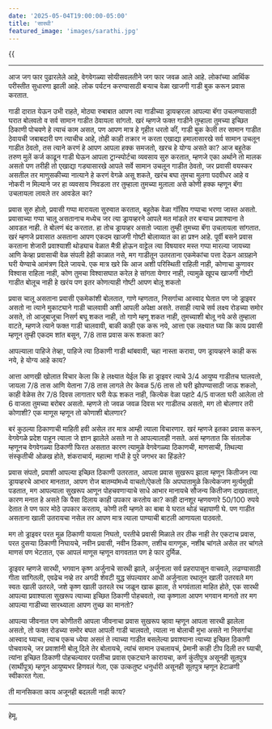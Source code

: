 ```yaml
---
date: '2025-05-04T19:00:00-05:00'
title: 'सारथी'
featured_image: 'images/sarathi.jpg'
---
```


{{<audio src="audio/sarathi.wav">}}
<!--more-->
---

आज जग फार पुढारलेले आहे, वेगवेगळ्या सोयीसवलतीने जग फार जवळ आले आहे. लोकांच्या आर्थिक परीस्तीत सुधारणा झाली आहे. लोक पर्यटन करण्यासाठी बऱ्याच वेळा खाजगी गाडी बुक करून प्रवास करतात. 

गाडी दारात येऊन उभी राहते, मोठ्या रुबाबात आपण त्या गाडीच्या ड्रायव्हरला आपल्या बॅगा उचलण्यासाठी घरात बोलवतो व सर्व सामान गाडीत ठेवायला सांगतो. खरं म्हणजे फक्त गाडीने तुम्हाला तुमच्या इच्छित ठिकाणी पोचवणे हे त्याचं काम असत, पण आपण मात्र हे गृहीत धरतो कीं, गाडी बुक केली तर सामान गाडीत ठेवायची जबाबदारी पण त्याचीच आहे, तोही काही तक्रार न करता एखाद्या हमालासारखे सर्व सामान उचलून गाडीत ठेवतो, तस त्याने करणं हे आपण आपला हक्क समजतो, खरच हे योग्य असते का? आज बहुतेक तरुण मुलें कर्ज काढून गाडी घेऊन आपला ट्रान्स्पोर्टचा व्यवसाय सुरु करतात, म्हणजे एका अर्थाने तो मालक असतो पण तरीही तो एखाद्या गड्यासारखे आपले सर्वे सामान उचलून गाडीत ठेवतो, जर प्रवासी वयस्कर असतील तर माणुसकीच्या नात्याने हे करणं वेगळे असू शकते, खरंच बघा तुमचा मुलगा पदवीधर आहे व नोकरी न मिल्याने जर हा व्यवसाय निवडला तर तुम्हाला तुमच्या मुलाला असे कोणी हक्क म्हणून बॅगा उचलायला लावले तर आवडेल का?

प्रवास सुरु होतो, प्रवासी गप्पा मारायला सुरुवात करतात, बहुतेक वेळा गॉसिप गप्पाचा भरणा जास्त असतो. प्रवासाच्या गप्पा चालू असतानाच मध्येच जर त्या ड्रायव्हरने आपले मत मांडले तर बऱ्याच प्रवाश्याना ते आवडत नाही. ते बोलणं बंद करतात. हा तोच ड्रायव्हर असतो ज्याला तुम्ही तुमच्या बॅगा उचलायला सांगतात. खरं म्हणजे प्रवासात असताना आपण एकदम खाजगी गोष्टी बोलाव्यात का हा प्रश्न आहे. पूर्वी बसने प्रवास करताना शेजारी प्रवाश्याशी थोड्याच वेळात मैत्री होऊन वाट्टेल त्या विषयावर मस्त गप्पा मारल्या जायच्या आणि केव्हा प्रवासाची वेळ संपली हेही काळात नसे, मग गाडीतून उतरताना एकमेकांचा पत्ता देऊन आग्रहाने घरी येण्याचे आमंत्रण दिले जायचे. एक मात्र खरे कि आज अशी परिस्थिती राहिली नाही, कोणाचा कुणावर विश्वास राहिला नाही, कोण तुमचा विश्वासघात करेल हे सांगता येणार नाही, त्यामुळे खूपच खाजगी गोष्टी गाडीत बोलूच नाही हे खरंय पण इतर कोणत्याही गोष्टी आपण बोलू शकतो 

प्रवास चालू असताना प्रवासी एकमेकांशी बोलतात, गाणे म्हणतात, निसर्गाचा आस्वाद घेतात पण जो ड्राइवर असतो ना त्याने मुकाट्याने गाडी चालवावी अशी आपली अपेक्षा असते. तसाही त्याचे सर्व लक्ष्य रोडच्या समोर असते, तो आजूबाजूचा निसर्ग बघू शकत नाही, तो गाणे म्हणू शकत नाही, तुमच्याशी बोलू नये असे तुम्हाला वाटते, म्हणजे त्याने फक्त गाडी चालवावी, बाकी काही एक करू नये, आत्ता एक लक्ष्यात घ्या कि काय प्रवासी म्हणून तुम्ही एकदम शांत बसून, 7/8 तास प्रवास करू शकता का?

आपल्याला पाहिजे तेव्हा, पाहिजे त्या ठिकाणी गाडी थांबवावी, चहा नास्ता करावा, पण ड्रायव्हरने काही करू नये, हे योग्य आहे काय?

आत्ता आणखी खोलात विचार केला कि हे लक्ष्यात येईल कि हा ड्राइवर त्याचे 3/4 आयुष्य गाडीतच घालवतो, जायला 7/8 तास आणि येताना 7/8 तास लागले तेर केवळ 5/6 तास तो घरी झोपण्यासाठी जाऊ शकतो, काही वेळेस तेर 7/8 दिवस लागातार घरी येऊ शकत नाही, कित्येक वेळा पहाटे 4/5 वाजता घरी आलेला तो 6 वाजता तुमच्या बरोबर असतो. म्हणजे तो जवळ जवळ दिवस भर गाडीतच असतो, मग तो बोलणार तरी कोणाशी? एक माणूस म्हणून तो कोणाशी बोलणार? 

बरं कुठल्या ठिकाणाची माहिती हवी असेल तर मात्र आम्ही त्याला विचारणार. खरं म्हणजे इतका प्रवास करून, वेगवेगळे प्रदेश पाहून त्याला जे ज्ञान झालेले असते ना ते आपल्यालाही नसते. असं म्हणतात कि संतलोक म्हणूनच वेगवेगळ्या ठिकाणी फिरत असतात कारण त्यामुळे वेगवेगळ्या ठिकाणची, माणसाची, तिथल्या संस्कृतीची ओळख होते, शंकराचार्य, महात्मा गांधी हे पुरे जगभर का हिंडले?

प्रवास संपतो, प्रवाशी आपल्या इच्छित ठिकाणी उतरतात, आपला प्रवास सुखरूप झाला म्हणून कितीजन त्या ड्रायव्हरचे आभार मानतात, आपण रोज बातम्यांमध्ये वाचतो/ऐकतो कि अपघातामुळे कित्येकजण मुर्त्यमुखी पडतात, मग आपल्याला सुखरूप आणून पोहचवणाऱ्याचे साधे आभार मानायचे सौजन्य कितीजण दाखवतात, कारण मनात हे असते कि पैसा दिलाय काही उपकार करतोय का? काही दानशूर म्हणवणारे 50/100 रुपये देतात ते पण फार मोठे उपकार करताय, कोणी तरी म्हणते का बाबा ये घरात थोडं चहापाणी घे. पण गाडीत असताना खाली उतरायचा नसेल तर आपण मात्र त्याला पाण्याची बाटली आणायला पाठवतो.

मग तो ड्राइवर परत मूळ ठिकाणी यायला निघतो, परतीचे प्रवासी मिळाले तर ठीक नाही तेर एकटाच प्रवास, परत दुसऱ्या ठिकाणी निघायचे, नवीन प्रवासी, नवीन ठिकाण, तशीच वागणूक, नशीब चांगले असेल तर चांगले माणसं पण भेटतात, एक आपलं माणूस म्हणून वागवतात पण हे फार दुर्मिळ.

ड्राइवर म्हणजे सारथी, भगवान कृष्ण अर्जुनाचे सारथी झाले, अर्जुनाला सर्व प्रहरापासून वाचवले, लढण्यासाठी गीता सांगितली, एवढेच नव्हे तर अगदी शेवटी युद्ध संपल्यावर आधी अर्जुनाला रथातून खाली उतरवले मग स्वतः खाली उतरले, जशे कृष्ण खाली उतरले रथ जळून खाक झाला, ते भगवंताला माहित होते, एक सारथी आपल्या प्रवाश्याला सुखरूप त्याच्या इच्छित ठिकाणी पोहचवतो, त्या कृष्णाला आपण भगवान मानतो तर मग आपल्या गाडीच्या सारथ्याला आपण तुच्छ का मानतो?

आपल्या जीवनात पण कोणीतरी आपला जीवनाचा प्रवास सुखरूप व्हावा म्हणून आपला सारथी झालेला असतो, तो फक्त रोडच्या समोर बघत आपली गाडी चालवतो, त्याला ना बोलाची मुभा असते ना निसर्गाचा आस्वाद घ्याचा, त्याच एकच ध्येया असतं ते त्याच्या गाडीत बसलेल्या प्रवाश्याना त्याच्या इच्छित ठिकाणी पोचवायचे, जर प्रवाशांनी बोलू दिले तेर बोलायचे, त्यांचं सामान उचलायचं, प्रेमानी काही टीप दिली तर घ्याची, त्यांना इच्छित ठिकाणी पोहचल्यावर परतीचा प्रवास एकट्याने कारायचा, कर्ण कुंतीपुत्र असूनही सूतपुत्र (सार्थीपूत्र) म्हणून आयुष्यभर हिणवलं गेला, एक उत्कतुष्ट धनुर्धारी असूनही सूतपुत्र म्हणून हेटाळणी स्वीकारत गेला.

ती मानसिकता काय अजूनही बदलली नाही काय?

---
हेमू.
